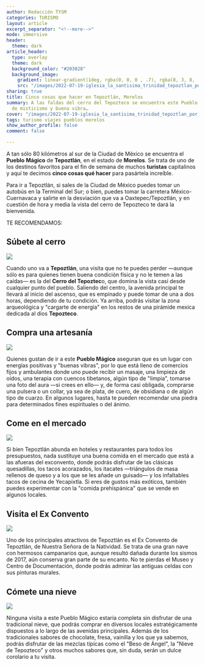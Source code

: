 ```yaml
---
author: Redacción TYSM
categories: TURISMO
layout: article
excerpt_separator: "<!--more-->"
mode: immersive
header:
  theme: dark
article_header:
  type: overlay
  theme: dark
  background_color: "#203028"
  background_image:
    gradient: linear-gradient(1deg, rgba(0, 0, 0 , .7), rgba(8, 3, 8, .9))
    src: "/images/2022-07-19-iglesia_la_santisima_trinidad_tepoztlan_por_silvia-webp.png"
sharing: true
title: Cinco cosas que hacer en Tepoztlán, Morelos
summary: A las faldas del cerro del Tepozteco se encuentra este Pueblo Mágico lleno
  de misticismo y buena vibra…
cover: "/images/2022-07-19-iglesia_la_santisima_trinidad_tepoztlan_por_silvia-webp.png"
tags: turismo viajes pueblos morelos
show_author_profile: false
comment: false

---
```

A tan sólo 80 kilómetros al sur de la Ciudad de México se encuentra el **Pueblo** **Mágico** de **Tepoztlán**, en el estado de **Morelos**. Se trata de uno de los destinos favoritos para el fin de semana de muchos **turistas** capitalinos y aquí te decimos **cinco cosas qué hacer** para pasártela increíble.

Para ir a Tepoztlán, si sales de la Ciudad de México puedes tomar un autobús en la Terminal del Sur; o bien, puedes tomar la carretera México-Cuernavaca y salirte en la desviación que va a Oaxtepec/Tepoztlán, y en cuestión de hora y media la vista del cerro de Tepozteco te dará la bienvenida.

TE RECOMENDAMOS:

## Súbete al cerro

![](https://upload.wikimedia.org/wikipedia/commons/thumb/f/f5/Hills_around_Tepoztlan.jpg/1024px-Hills_around_Tepoztlan.jpg)

Cuando uno va a **Tepoztlán**, una visita que no te puedes perder —aunque sólo es para quienes tienen buena condición física y no le temen a las caídas— es la del **Cerro del Tepoztec**o, que domina la vista casi desde cualquier punto del pueblo. Saliendo del centro, la avenida principal te llevará al inicio del ascenso, que es empinado y puede tomar de una a dos horas, dependiendo de tu condición. Ya arriba, podrás visitar la zona arqueológica y "cargarte de energía" en los restos de una pirámide mexica dedicada al dios **Tepozteco**.

## Compra una artesanía

![](https://upload.wikimedia.org/wikipedia/commons/thumb/a/a7/Artesan%C3%ADas_de_Tepoztl%C3%A1n.JPG/1024px-Artesan%C3%ADas_de_Tepoztl%C3%A1n.JPG)

Quienes gustan de ir a este **Pueblo Mágico** aseguran que es un lugar con energías positivas y "buenas vibras", por lo que está lleno de comercios fijos y ambulantes donde uno puede recibir un masaje, una limpieza de oídos, una terapia con cuencos tibetanos, algún tipo de "limpia", tomarse una foto del aura —si crees en ello— y, de forma casi obligada, comprarse una pulsera o un collar, ya sea de plata, de cuero, de obsidiana o de algún tipo de cuarzo. En algunos lugares, hasta te pueden recomendar una piedra para determinados fines espirituales o del ánimo.

## Come en el mercado

![](https://upload.wikimedia.org/wikipedia/commons/thumb/2/21/Itacate_en_el_mercado_de_Tepoztl%C3%A1n.JPG/1024px-Itacate_en_el_mercado_de_Tepoztl%C3%A1n.JPG)

Si bien Tepoztlán abunda en hoteles y restaurantes para todos los presupuestos, nada sustituye una buena comida en el mercado que está a las afueras del exconvento, donde podrás disfrutar de las clásicas quesadillas, los tacos acorazados, los itacates —triángulos de masa rellenos de queso y a los que se les añade un guisado— y los infaltables tacos de cecina de Yecapixtla. Si eres de gustos más exóticos, también puedes experimentar con la "comida prehispánica" que se vende en algunos locales.

## Visita el Ex Convento

![](https://upload.wikimedia.org/wikipedia/commons/thumb/4/46/Convento_de_Tepoztlan_-_panoramio.jpg/1024px-Convento_de_Tepoztlan_-_panoramio.jpg)

Uno de los principales atractivos de Tepoztlán es el Ex Convento de Tepoztlán, de Nuestra Señora de la Natividad. Se trata de una gran nave con hermosos campanarios que, aunque resultó dañada durante los sismos de 2017, aún conserva gran parte de su encanto. No te pierdas el Museo y Centro de Documentación, donde podrás admirar las antiguas celdas con sus pinturas murales.

## Cómete una nieve

![](https://upload.wikimedia.org/wikipedia/commons/thumb/f/fb/Vendedora_de_%22Tepoznieves%22.JPG/1024px-Vendedora_de_%22Tepoznieves%22.JPG)

Ninguna visita a este Pueblo Mágico estaría completa sin disfrutar de una tradicional nieve, que podrás comprar en diversos locales estratégicamente dispuestos a lo largo de las avenidas principales. Además de los tradicionales sabores de chocolate, fresa, vainilla y los que ya sabemos, podrás disfrutar de las mezclas típicas como el "Beso de Ángel", la "Nieve de Tepozteco" y otros muchos sabores que, sin duda, serán un dulce corolario a tu visita.